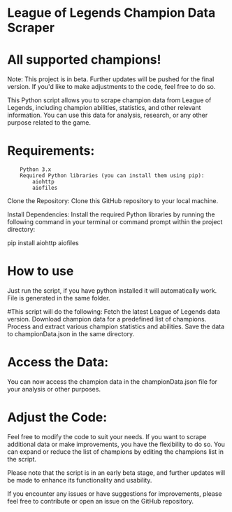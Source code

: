 # League of Legends Champion Data Scraper
# All supported champions!

Note: This project is in beta. Further updates will be pushed for the final version. If you'd like to make adjustments to the code, feel free to do so.

This Python script allows you to scrape champion data from League of Legends, including champion abilities, statistics, and other relevant information. You can use this data for analysis, research, or any other purpose related to the game.

# Requirements:
        Python 3.x
        Required Python libraries (you can install them using pip):
            aiohttp
            aiofiles

Clone the Repository:
Clone this GitHub repository to your local machine.

Install Dependencies:
Install the required Python libraries by running the following command in your terminal or command prompt within the project directory:

    

pip install aiohttp aiofiles

# How to use
Just run the script, if you have python installed it will automatically work. File is generated in the same folder.


#This script will do the following:
Fetch the latest League of Legends data version.
Download champion data for a predefined list of champions.
Process and extract various champion statistics and abilities.
Save the data to championData.json in the same directory.

# Access the Data:
You can now access the champion data in the championData.json file for your analysis or other purposes.

# Adjust the Code:
Feel free to modify the code to suit your needs. If you want to scrape additional data or make improvements, you have the flexibility to do so.
You can expand or reduce the list of champions by editing the champions list in the script.

Please note that the script is in an early beta stage, and further updates will be made to enhance its functionality and usability.

If you encounter any issues or have suggestions for improvements, please feel free to contribute or open an issue on the GitHub repository.

